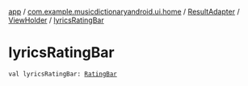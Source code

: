 [app](../../../index.md) / [com.example.musicdictionaryandroid.ui.home](../../index.md) / [ResultAdapter](../index.md) / [ViewHolder](index.md) / [lyricsRatingBar](./lyrics-rating-bar.md)

# lyricsRatingBar

`val lyricsRatingBar: `[`RatingBar`](https://developer.android.com/reference/android/widget/RatingBar.html)